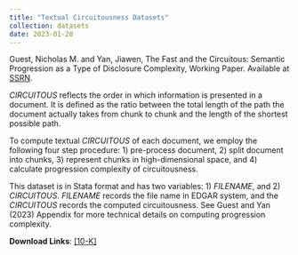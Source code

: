 ```yaml
---
title: "Textual Circuitousness Datasets"
collection: datasets
date: 2023-01-28
---
```


Guest, Nicholas M. and Yan, Jiawen, The Fast and the Circuitous: Semantic Progression as a Type of Disclosure Complexity, Working Paper. Available at [SSRN](https://ssrn.com/abstract=4098951).


*CIRCUITOUS* reflects the order in which information is presented in a document. It is defined as the ratio between the total length of the path the document actually takes from chunk to chunk and the length of the shortest possible path. 


To compute textual *CIRCUITOUS* of each document, we employ the following four step procedure: 1) pre-process document, 2) split document into chunks, 3) represent chunks in high-dimensional space, and 4) calculate progression complexity of circuitousness.


This dataset is in Stata format and has two variables: 1) *FILENAME*, and 2) *CIRCUITOUS*. *FILENAME* records the file name in EDGAR system, and the *CIRCUITOUS* records the computed circuitousness. See Guest and Yan (2023) Appendix for more technical details on computing progression complexity. 


**Download Links**: [[10-K]](https://charlesyan1.github.io/files/datasets/circuitousness.zip)

